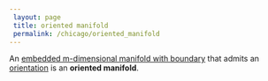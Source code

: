 ```yaml
---
 layout: page
 title: oriented manifold
 permalink: /chicago/oriented_manifold
---
```

An [embedded m-dimensional manifold with boundary](https://mathgloss.github.io/MathGloss/chicago/embedded_m-dimensional_manifold_with_boundary) that admits an [orientation](https://mathgloss.github.io/MathGloss/chicago/orientation) is an **oriented manifold**. 